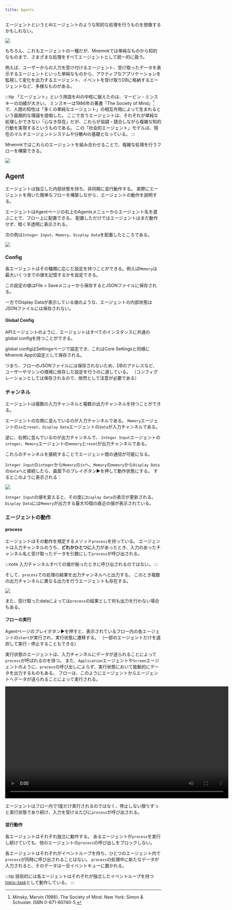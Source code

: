 ```yaml
---
title: Agents
---
```

エージェントというとAIエージェントのような知的な処理を行うものを想像するかもしれない。

![](/images/guide/concepts/agents/chat-model-agent.png)

もちろん、これもエージェントの一種だが、Mnemnkでは単純なものから知的なものまで、さまざまな処理をすべてエージェントとして統一的に扱う。

例えば、ユーザーからの入力を受け付けるエージェント、受け取ったデータを表示するエージェントといった単純なものから、アクティブなアプリケーションを監視して変化を出力するエージェント、イベントを受け取りDBに格納するエージェントなど、多様なものがある。

:::tip
「エージェント」という用語をAIの中核に据えたのは、マービン・ミンスキーの功績が大きい。
ミンスキーは1986年の著書『The Society of Mind』[^1]で、人間の知性は「多くの単純なエージェント」の相互作用によって生まれるという画期的な理論を提唱した。
ここで言うエージェントは、それぞれが単純な処理しかできない「心なき存在」だが、これらが協調・競合しながら複雑な知的行動を実現するというものである。
この「社会的エージェント」モデルは、現在のマルチエージェントシステムや分散AIの基礎となっている。
:::

Mnemnkではこれらのエージェントを組み合わせることで、複雑な処理を行うフローを構築できる。

![](/images/guide/concepts/agents/simple-chat-bot.png)

## Agent

エージェントは独立した内部状態を持ち、非同期に並行動作する。
実際にエージェントを用いた簡単なフローを構築しながら、エージェントの動作を説明する。

エージェントはAgentページの右上のAgentsメニューからエージェント名を選ぶことで、フロー上に配置できる。
配置しただけではエージェントはまだ動作せず、暗く半透明に表示される。

次の例は`Integer Input`、`Memory`、`Display Data`を配置したところである。

![](/images/guide/concepts/agents/first-agent-flow1.png)

### Config

各エージェントはその種類に応じた設定を持つことができる。例えば`Memory`は最大いくつまでの値を記憶するかを設定できる。

この設定の値はFile > Saveメニューから保存するとJSONファイルに保存される。

一方でDisplay Dataが表示している値のような、エージェントの内部状態はJSONファイルには保存されない。

<Expansion title="Global Config" showIcon={false}>

#### Global Config

APIエージェントのように、エージェントはすべてのインスタンスに共通のglobal configを持つことができる。

global configはSettingsページで設定でき、これはCore Settingsと同様にMnemnk Appの設定として保存される。

つまり、フローのJSONファイルには保存されないため、DBのアドレスなど、ユーザーやマシンの環境に依存した設定を行うのに適している。
（コンフィグレーションとしては保存されるので、依然として注意が必要である）

</Expansion>

### チャンネル

エージェントは複数の入力チャンネルと複数の出力チャンネルを持つことができる。

エージェントの左側に並んでいるのが入力チャンネルである。
`Memory`エージェントの`in`と`reset`、`Display Data`エージェントの`data`が入力チャンネルである。

逆に、右側に並んでいるのが出力チャンネルで、
`Integer Input`エージェントの`integer`、`Memory`エージェントの`memory`と`reset`が出力チャンネルである。

これらのチャンネルを接続することでエージェント間の通信が可能になる。

`Integer Input`の`integer`から`Memory`の`in`へ、`Memory`の`memory`から`Display Data`の`data`へと接続したら、画面下のプレイボタン▶を押して動作状態にする。
するとこのように表示される：

![](/images/guide/concepts/agents/first-agent-flow2.png)

`Integer Input`の値を変えると、その度に`Display Data`の表示が更新される。
`Display Data`には`Memory`が出力する最大10個の直近の値が表示されている。

### エージェントの動作

#### process

エージェントはその動作を規定するメソッド`process`を持っている。
エージェントは入力チャンネルのうち、**どれかひとつに**入力があったとき、入力のあったチャンネル名と受け取ったデータを引数にして`process`が呼び出される。

:::note
入力チャンネルすべての値が揃ったときに呼び出されるのではない。
:::

そして、`process`での処理の結果を出力チャンネルへと出力する。
このとき複数の出力チャンネルに異なる出力を行うエージェントも存在する。

![](/images/guide/concepts/agents/web-base-loader-agent.png)

また、受け取ったdataによっては`process`の結果として何も出力を行わない場合もある。

#### フローの実行

Agentページのプレイボタン▶を押すと、表示されているフロー内の各エージェントの`start`が実行され、実行状態に遷移する。
（一部のエージェントだけを選択して実行・停止することもできる）

実行状態のエージェントは、入力チャンネルにデータが送られることによって`process`が呼ばれるのを待つ。
また、`Application`エージェントや`Screen`エージェントのように、`process`の呼び出しによらず、実行状態において能動的にデータを出力するものもある。
フローは、このようにエージェントからエージェントへデータが送られることによって実行される。

<video src="/images/guide/concepts/agents/interval-timer.mp4" controls="true" width="720px">interval timer</video>

エージェントはフロー内で1度だけ実行されるのではなく、停止しない限りずっと実行状態であり続け、入力を受けるたびに`process`が呼び出される。

#### 並行動作

各エージェントはそれぞれ独立に動作する。
あるエージェントが`process`を実行し続けていても、他のエージェントの`process`の呼び出しをブロックしない。

各エージェントはそれぞれがイベントループを持ち、ひとつのエージェント内で`process`が同時に呼び出されることはない。
`process`の処理中に新たなデータが入力されると、そのデータは一旦イベントキューに置かれる。

:::tip
技術的には各エージェントはそれぞれが独立したイベントループを持つ[tokio::task](https://docs.rs/tokio/latest/tokio/task/)として動作している。
:::

[^1]: Minsky, Marvin (1986). The Society of Mind. New York: Simon & Schuster. ISBN 0-671-60740-5.
